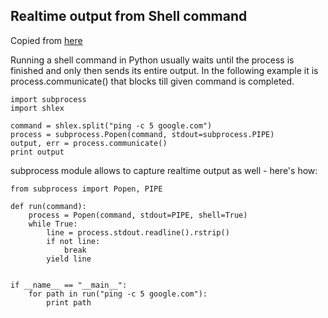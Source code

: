 ## Realtime output from Shell command

Copied from [here](https://zaiste.net/realtime_output_from_shell_command_in_python/)

Running a shell command in Python usually waits until the process is finished and only then sends its entire output. In the following example it is process.communicate() that blocks till given command is completed.
```
import subprocess
import shlex

command = shlex.split("ping -c 5 google.com")
process = subprocess.Popen(command, stdout=subprocess.PIPE)
output, err = process.communicate()
print output
```
subprocess module allows to capture realtime output as well - here's how:

```
from subprocess import Popen, PIPE

def run(command):
    process = Popen(command, stdout=PIPE, shell=True)
    while True:
        line = process.stdout.readline().rstrip()
        if not line:
            break
        yield line


if __name__ == "__main__":
    for path in run("ping -c 5 google.com"):
        print path
```